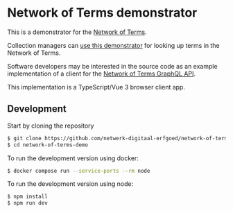 # Network of Terms demonstrator

This is a demonstrator for the [Network of Terms](https://www.netwerkdigitaalerfgoed.nl/en/knowledge-services/usable-digital-heritage/network-of-terms/).

Collection managers can [use this demonstrator](https://termennetwerk.netwerkdigitaalerfgoed.nl/) for looking up terms in the Network of Terms.

Software developers may be interested in the source code as an example implementation of a client for the 
[Network of Terms GraphQL API](https://github.com/netwerk-digitaal-erfgoed/network-of-terms-api). 

This implementation is a TypeScript/Vue 3 browser client app.

## Development

Start by cloning the repository

```bash 
$ git clone https://github.com/netwerk-digitaal-erfgoed/network-of-terms-demo.git
$ cd network-of-terms-demo
```

To run the development version using docker:
```bash
$ docker compose run --service-ports --rm node
```

To run the development version using node:

```bash 
$ npm install
$ npm run dev
```


